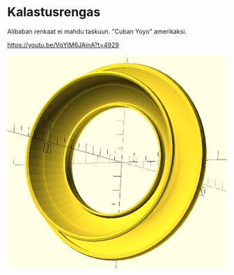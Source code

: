 # Kalastusrengas
Alibaban renkaat ei mahdu taskuun. 
"Cuban Yoyo" amerikaksi. 

https://youtu.be/VqYIM6JAinA?t=4929

<img src=rengas..png>

